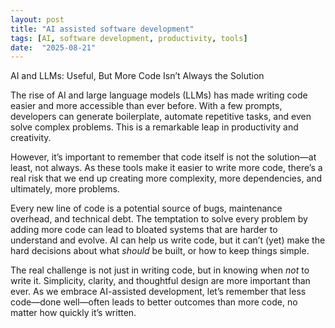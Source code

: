 ```yaml
---
layout: post
title: "AI assisted software development"
tags: [AI, software development, productivity, tools]
date:  "2025-08-21"
---
```



AI and LLMs: Useful, But More Code Isn’t Always the Solution

The rise of AI and large language models (LLMs) has made writing code easier and more accessible than ever before. With a few prompts, developers can generate boilerplate, automate repetitive tasks, and even solve complex problems. This is a remarkable leap in productivity and creativity.

However, it’s important to remember that code itself is not the solution—at least, not always. As these tools make it easier to write more code, there’s a real risk that we end up creating more complexity, more dependencies, and ultimately, more problems.

Every new line of code is a potential source of bugs, maintenance overhead, and technical debt. The temptation to solve every problem by adding more code can lead to bloated systems that are harder to understand and evolve. AI can help us write code, but it can’t (yet) make the hard decisions about what *should* be built, or how to keep things simple.

The real challenge is not just in writing code, but in knowing when *not* to write it. Simplicity, clarity, and thoughtful design are more important than ever. As we embrace AI-assisted development, let’s remember that less code—done well—often leads to better outcomes than more code, no matter how quickly it’s written.


